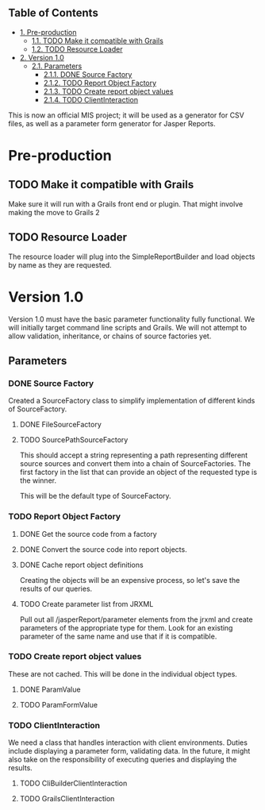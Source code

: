 <div id="table-of-contents">
<h2>Table of Contents</h2>
<div id="text-table-of-contents">
<ul>
<li><a href="#sec-1">1. Pre-production</a>
<ul>
<li><a href="#sec-1-1">1.1. <span class="todo TODO">TODO</span> Make it compatible with Grails</a></li>
<li><a href="#sec-1-2">1.2. <span class="todo TODO">TODO</span> Resource Loader</a></li>
</ul>
</li>
<li><a href="#sec-2">2. Version 1.0</a>
<ul>
<li><a href="#sec-2-1">2.1. Parameters</a>
<ul>
<li><a href="#sec-2-1-1">2.1.1. <span class="todo DONE">DONE</span> Source Factory</a></li>
<li><a href="#sec-2-1-2">2.1.2. <span class="todo TODO">TODO</span> Report Object Factory</a></li>
<li><a href="#sec-2-1-3">2.1.3. <span class="todo TODO">TODO</span> Create report object values</a></li>
<li><a href="#sec-2-1-4">2.1.4. <span class="todo TODO">TODO</span> ClientInteraction</a></li>
</ul>
</li>
</ul>
</li>
</ul>
</div>
</div>

This is now an official MIS project; it will be used as a generator for CSV files, as well as a parameter form generator for Jasper Reports.

# Pre-production

## TODO Make it compatible with Grails

Make sure it will run with a Grails front end or plugin.  That might involve making the move to Grails 2

## TODO Resource Loader

The resource loader will plug into the SimpleReportBuilder and load objects by name as they are requested.

# Version 1.0

  Version 1.0 must have the basic parameter functionality fully functional.  We will initially target command line scripts and Grails.
We will not attempt to allow validation, inheritance, or chains of source factories yet.

## Parameters

### DONE Source Factory

Created a SourceFactory class to simplify implementation of different kinds of SourceFactory.

1.  DONE FileSourceFactory

2.  TODO SourcePathSourceFactory

    This should accept a string representing a path representing different source sources and convert them into a chain of SourceFactories.  The first factory in the list that can provide an object of the requested type is the winner.  
    
    This will be the default type of SourceFactory.

### TODO Report Object Factory

1.  DONE Get the source code from a factory

2.  DONE Convert the source code into report objects.

3.  DONE Cache report object definitions

    Creating the objects will be an expensive process, so let's save the results of our queries.

4.  TODO Create parameter list from JRXML

    Pull out all /jasperReport/parameter elements from the jrxml and create parameters of the appropriate type for them.  Look for an existing parameter of the same name and use that if it is compatible.

### TODO Create report object values

These are not cached.  This will be done in the individual object types.

1.  DONE ParamValue

2.  TODO ParamFormValue

### TODO ClientInteraction

We need a class that handles interaction with client environments.  Duties include displaying a parameter form, validating data.  In the future, it might also take on the responsibility of executing queries and displaying the results.

1.  TODO CliBuilderClientInteraction

2.  TODO GrailsClientInteraction
